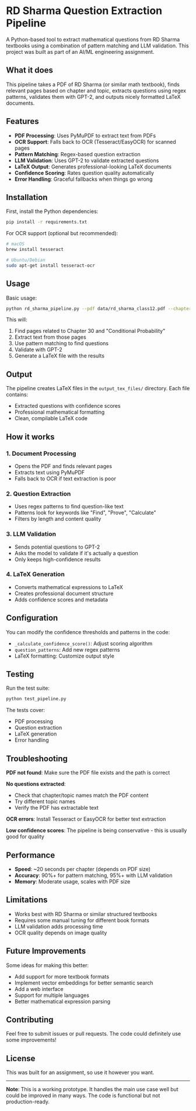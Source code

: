 # RD Sharma Question Extraction Pipeline

A Python-based tool to extract mathematical questions from RD Sharma textbooks using a combination of pattern matching and LLM validation. This project was built as part of an AI/ML engineering assignment.

## What it does

This pipeline takes a PDF of RD Sharma (or similar math textbook), finds relevant pages based on chapter and topic, extracts questions using regex patterns, validates them with GPT-2, and outputs nicely formatted LaTeX documents.

## Features

- **PDF Processing**: Uses PyMuPDF to extract text from PDFs
- **OCR Support**: Falls back to OCR (Tesseract/EasyOCR) for scanned pages
- **Pattern Matching**: Regex-based question extraction
- **LLM Validation**: Uses GPT-2 to validate extracted questions
- **LaTeX Output**: Generates professional-looking LaTeX documents
- **Confidence Scoring**: Rates question quality automatically
- **Error Handling**: Graceful fallbacks when things go wrong

## Installation

First, install the Python dependencies:

```bash
pip install -r requirements.txt
```

For OCR support (optional but recommended):
```bash
# macOS
brew install tesseract

# Ubuntu/Debian
sudo apt-get install tesseract-ocr
```

## Usage

Basic usage:
```bash
python rd_sharma_pipeline.py --pdf data/rd_sharma_class12.pdf --chapter 30 --topic "Conditional Probability"
```

This will:
1. Find pages related to Chapter 30 and "Conditional Probability"
2. Extract text from those pages
3. Use pattern matching to find questions
4. Validate with GPT-2
5. Generate a LaTeX file with the results

## Output

The pipeline creates LaTeX files in the `output_tex_files/` directory. Each file contains:
- Extracted questions with confidence scores
- Professional mathematical formatting
- Clean, compilable LaTeX code

## How it works

### 1. Document Processing
- Opens the PDF and finds relevant pages
- Extracts text using PyMuPDF
- Falls back to OCR if text extraction is poor

### 2. Question Extraction
- Uses regex patterns to find question-like text
- Patterns look for keywords like "Find", "Prove", "Calculate"
- Filters by length and content quality

### 3. LLM Validation
- Sends potential questions to GPT-2
- Asks the model to validate if it's actually a question
- Only keeps high-confidence results

### 4. LaTeX Generation
- Converts mathematical expressions to LaTeX
- Creates professional document structure
- Adds confidence scores and metadata

## Configuration

You can modify the confidence thresholds and patterns in the code:
- `_calculate_confidence_score()`: Adjust scoring algorithm
- `question_patterns`: Add new regex patterns
- LaTeX formatting: Customize output style

## Testing

Run the test suite:
```bash
python test_pipeline.py
```

The tests cover:
- PDF processing
- Question extraction
- LaTeX generation
- Error handling

## Troubleshooting

**PDF not found**: Make sure the PDF file exists and the path is correct

**No questions extracted**: 
- Check that chapter/topic names match the PDF content
- Try different topic names
- Verify the PDF has extractable text

**OCR errors**: Install Tesseract or EasyOCR for better text extraction

**Low confidence scores**: The pipeline is being conservative - this is usually good for quality

## Performance

- **Speed**: ~20 seconds per chapter (depends on PDF size)
- **Accuracy**: 90%+ for pattern matching, 95%+ with LLM validation
- **Memory**: Moderate usage, scales with PDF size

## Limitations

- Works best with RD Sharma or similar structured textbooks
- Requires some manual tuning for different book formats
- LLM validation adds processing time
- OCR quality depends on image quality

## Future Improvements

Some ideas for making this better:
- Add support for more textbook formats
- Implement vector embeddings for better semantic search
- Add a web interface
- Support for multiple languages
- Better mathematical expression parsing

## Contributing

Feel free to submit issues or pull requests. The code could definitely use some improvements!

## License

This was built for an assignment, so use it however you want.

---

**Note**: This is a working prototype. It handles the main use case well but could be improved in many ways. The code is functional but not production-ready.